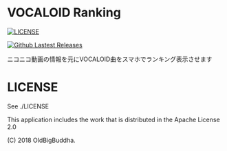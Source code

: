 # VOCALOID Ranking

[![LICENSE](https://img.shields.io/badge/license-Apache--2.0-orange.svg)](https://github.com/OldBigBuddha/vocaloid-ranking)

[![Github Lastest Releases](https://img.shields.io/github/release/OldBigBuddha/vocaloid-ranking.svg)]()

ニコニコ動画の情報を元にVOCALOID曲をスマホでランキング表示させます

# LICENSE
See ./LICENSE

This application includes the work that is distributed in the Apache License 2.0

(C) 2018 OldBigBuddha.
